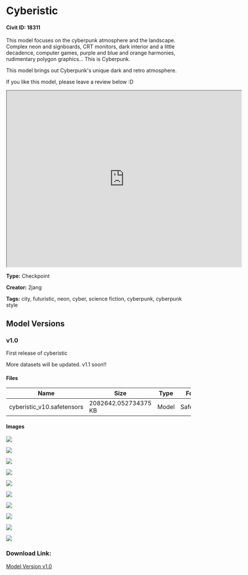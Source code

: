 # Cyberistic

#### Civit ID: 18311

<p>This model focuses on the cyberpunk atmosphere and the landscape.<br />Complex neon and signboards, CRT monitors, dark interior and a little decadence, computer games, purple and blue and orange harmonies, rudimentary polygon graphics... This is Cyberpunk.</p><p>This model brings out Cyberpunk's unique dark and retro atmosphere.</p><p>If you like this model, please leave a review below :D</p><p></p><div data-youtube-video><iframe width="640" height="480" allowfullscreen="true" autoplay="false" disablekbcontrols="false" enableiframeapi="false" endtime="0" ivloadpolicy="0" loop="false" modestbranding="false" origin playlist src="https://www.youtube.com/embed/dgCnYsDTiXU" start="0"></iframe></div>

**Type:** Checkpoint

**Creator:** 2jang

**Tags:** city, futuristic, neon, cyber, science fiction, cyberpunk, cyberpunk style

## Model Versions

### v1.0

<p>First release of cyberistic</p><p>More datasets will be updated. v1.1 soon!!</p>

#### Files

| Name | Size | Type | Format | Download Url | AutoV1 | AutoV2 | SHA256 | CRC32 | BLAKE3 |
| --- | --- | --- | --- | --- | --- | --- | --- | --- | --- |
| cyberistic_v10.safetensors | 2082642.052734375 KB | Model | SafeTensor | https://civitai.com/api/download/models/21697 | 2EB2F2CC | 521D9B050B | 521D9B050B2E5A620B9881AC36E5945048E536FDF19257B065DBBA4559869662 | E0145377 | CF26889FD0398464B5819FF0B1F979EFDAC7468351F2055A859108A7A6ECAA3A |

#### Images

<p><img src="https://image.civitai.com/xG1nkqKTMzGDvpLrqFT7WA/7e191408-a741-4666-7c64-b79505b0b300/width=450/231106.jpeg" /></p>

<p><img src="https://image.civitai.com/xG1nkqKTMzGDvpLrqFT7WA/45940544-3c70-43cf-78a7-a47214fa9000/width=450/231115.jpeg" /></p>

<p><img src="https://image.civitai.com/xG1nkqKTMzGDvpLrqFT7WA/52dc7af4-fa36-460d-bdc3-4987e65c8900/width=450/231113.jpeg" /></p>

<p><img src="https://image.civitai.com/xG1nkqKTMzGDvpLrqFT7WA/2ac17bae-7338-4af6-d126-aacafc21bb00/width=450/231111.jpeg" /></p>

<p><img src="https://image.civitai.com/xG1nkqKTMzGDvpLrqFT7WA/fd28b0d3-863b-473a-c035-55aa66920a00/width=450/231109.jpeg" /></p>

<p><img src="https://image.civitai.com/xG1nkqKTMzGDvpLrqFT7WA/7364f75e-3b06-47da-5521-73863df75700/width=450/231114.jpeg" /></p>

<p><img src="https://image.civitai.com/xG1nkqKTMzGDvpLrqFT7WA/5eea2679-ade6-4aff-d226-03ff9e22b700/width=450/231112.jpeg" /></p>

<p><img src="https://image.civitai.com/xG1nkqKTMzGDvpLrqFT7WA/4a8d31f2-fe58-4bbf-a9fc-8b7fedee9f00/width=450/231110.jpeg" /></p>

<p><img src="https://image.civitai.com/xG1nkqKTMzGDvpLrqFT7WA/fb474163-69ac-4084-fa69-58ca9a2fb800/width=450/231108.jpeg" /></p>

<p><img src="https://image.civitai.com/xG1nkqKTMzGDvpLrqFT7WA/1433319a-b0c1-4499-d162-51373a0c9500/width=450/231107.jpeg" /></p>

### Download Link:

[Model Version v1.0](https://civitai.com/api/download/models/21697)


